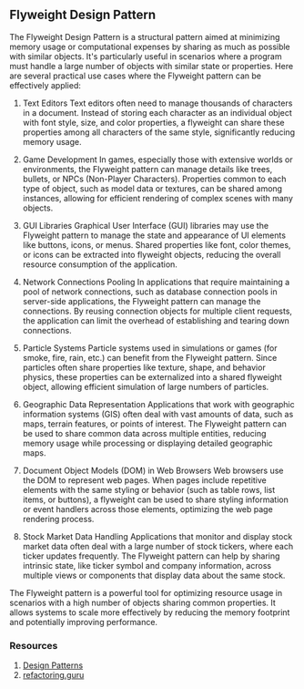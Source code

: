 ## Flyweight Design Pattern

The Flyweight Design Pattern is a structural pattern aimed at minimizing memory usage or computational expenses by sharing as much as possible with similar objects. It's particularly useful in scenarios where a program must handle a large number of objects with similar state or properties. Here are several practical use cases where the Flyweight pattern can be effectively applied:

1. Text Editors
   Text editors often need to manage thousands of characters in a document. Instead of storing each character as an individual object with font style, size, and color properties, a flyweight can share these properties among all characters of the same style, significantly reducing memory usage.

2. Game Development
   In games, especially those with extensive worlds or environments, the Flyweight pattern can manage details like trees, bullets, or NPCs (Non-Player Characters). Properties common to each type of object, such as model data or textures, can be shared among instances, allowing for efficient rendering of complex scenes with many objects.

3. GUI Libraries
   Graphical User Interface (GUI) libraries may use the Flyweight pattern to manage the state and appearance of UI elements like buttons, icons, or menus. Shared properties like font, color themes, or icons can be extracted into flyweight objects, reducing the overall resource consumption of the application.

4. Network Connections Pooling
   In applications that require maintaining a pool of network connections, such as database connection pools in server-side applications, the Flyweight pattern can manage the connections. By reusing connection objects for multiple client requests, the application can limit the overhead of establishing and tearing down connections.

5. Particle Systems
   Particle systems used in simulations or games (for smoke, fire, rain, etc.) can benefit from the Flyweight pattern. Since particles often share properties like texture, shape, and behavior physics, these properties can be externalized into a shared flyweight object, allowing efficient simulation of large numbers of particles.

6. Geographic Data Representation
   Applications that work with geographic information systems (GIS) often deal with vast amounts of data, such as maps, terrain features, or points of interest. The Flyweight pattern can be used to share common data across multiple entities, reducing memory usage while processing or displaying detailed geographic maps.

7. Document Object Models (DOM) in Web Browsers
   Web browsers use the DOM to represent web pages. When pages include repetitive elements with the same styling or behavior (such as table rows, list items, or buttons), a flyweight can be used to share styling information or event handlers across those elements, optimizing the web page rendering process.

8. Stock Market Data Handling
   Applications that monitor and display stock market data often deal with a large number of stock tickers, where each ticker updates frequently. The Flyweight pattern can help by sharing intrinsic state, like ticker symbol and company information, across multiple views or components that display data about the same stock.

The Flyweight pattern is a powerful tool for optimizing resource usage in scenarios with a high number of objects sharing common properties. It allows systems to scale more effectively by reducing the memory footprint and potentially improving performance.

### Resources
1. [Design Patterns](https://www.amazon.com/Design-Patterns-Elements-Reusable-Object-Oriented/dp/0201633612)
2. [refactoring.guru](https://refactoring.guru/design-patterns/flyweight)
